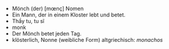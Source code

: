 - Mönch (der)	[mœnç]	Nomen
- Ein Mann, der in einem Kloster lebt und betet.
- Thầy tu, tu sĩ
- monk
- Der Mönch betet jeden Tag.
- klösterlich, Nonne (weibliche Form)	altgriechisch: *monachos*